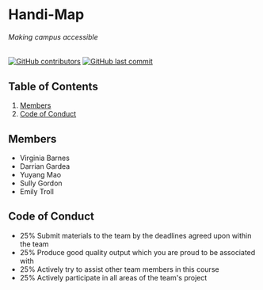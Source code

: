 # Handi-Map
###### Making campus accessible
<!-- [![GitHub license](https://img.shields.io/github/license/volkb/Web-Systems-Development-Group-6.svg)](https://github.com/volkb/Web-Systems-Development-Group-6/blob/master/LICENSE.txt) -->

[![GitHub contributors](https://img.shields.io/github/contributors/samspre/Doggone-It.svg)](https://github.com/samspre/Doggone-It/graphs/contributors)
[![GitHub last commit](https://img.shields.io/github/last-commit/samspre/Doggone-It.svg)](https://github.com/volkb/Web-Systems-Development-Group-6/commits/master)

## Table of Contents
  1. [Members](#mem)
  2. [Code of Conduct](#cod)

<a name="mem"/>

## Members
  * Virginia Barnes
  * Darrian Gardea
  * Yuyang Mao
  * Sully Gordon
  * Emily Troll

<a name="cod"/>

## Code of Conduct
- 25% Submit materials to the team by the deadlines agreed upon within the team
- 25% Produce good quality output which you are proud to be associated with
- 25% Actively try to assist other team members in this course
- 25% Actively participate in all areas of the team's project
